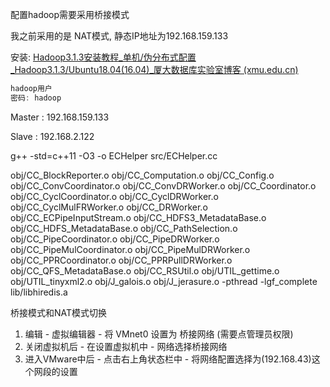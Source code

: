 配置hadoop需要采用桥接模式

我之前采用的是 NAT模式, 静态IP地址为192.168.159.133





安装: [Hadoop3.1.3安装教程_单机/伪分布式配置_Hadoop3.1.3/Ubuntu18.04(16.04)_厦大数据库实验室博客 (xmu.edu.cn)](http://dblab.xmu.edu.cn/blog/2441-2/)







```c
hadoop用户
密码: hadoop
```



Master : 192.168.159.133

Slave : 192.168.2.122



g++ -std=c++11 -O3  -o ECHelper src/ECHelper.cc 

obj/CC_BlockReporter.o obj/CC_Computation.o obj/CC_Config.o obj/CC_ConvCoordinator.o obj/CC_ConvDRWorker.o obj/CC_Coordinator.o obj/CC_CyclCoordinator.o obj/CC_CyclDRWorker.o obj/CC_CyclMulFRWorker.o obj/CC_DRWorker.o obj/CC_ECPipeInputStream.o obj/CC_HDFS3_MetadataBase.o obj/CC_HDFS_MetadataBase.o obj/CC_PathSelection.o obj/CC_PipeCoordinator.o obj/CC_PipeDRWorker.o obj/CC_PipeMulCoordinator.o obj/CC_PipeMulDRWorker.o obj/CC_PPRCoordinator.o obj/CC_PPRPullDRWorker.o obj/CC_QFS_MetadataBase.o obj/CC_RSUtil.o obj/UTIL_gettime.o obj/UTIL_tinyxml2.o obj/J_galois.o obj/J_jerasure.o -pthread -lgf_complete lib/libhiredis.a





桥接模式和NAT模式切换

1. 编辑 - 虚拟编辑器 - 将 VMnet0 设置为 桥接网络 (需要点管理员权限)
2. 关闭虚拟机后 - 在设置虚拟机中 - 网络选择桥接网络
3. 进入VMware中后 - 点击右上角状态栏中 - 将网络配置选择为(192.168.43)这个网段的设置





